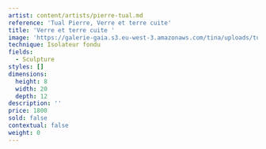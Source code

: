 ```yaml
---
artist: content/artists/pierre-tual.md
reference: 'Tual Pierre, Verre et terre cuite'
title: 'Verre et terre cuite '
image: 'https://galerie-gaia.s3.eu-west-3.amazonaws.com/tina/uploads/tual-pierre/galerie-gaia-pierre tualIMG_5702.jpg'
technique: Isolateur fondu
fields:
  - Sculpture
styles: []
dimensions:
  height: 8
  width: 20
  depth: 12
description: ''
price: 1800
sold: false
contextual: false
weight: 0
---
```


